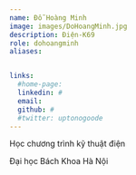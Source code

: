 ```yaml
---
name: Đỗ Hoàng Minh
image: images/DoHoangMinh.jpg
description: Điện-K69
role: dohoangminh
aliases:


links:
  #home-page: 
  linkedin: #
  email: 
  github: #
  #twitter: uptonogoode
---
```


Học chương trình kỹ thuật điện

Đại học Bách Khoa Hà Nội
